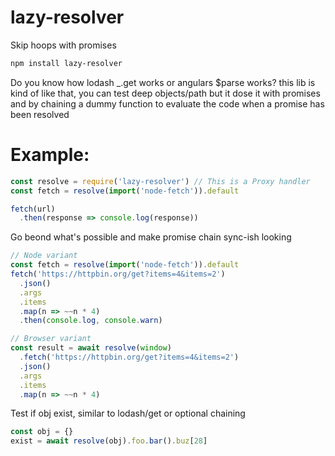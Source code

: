 # lazy-resolver
Skip hoops with promises

```bash
npm install lazy-resolver
```
Do you know how lodash _.get works or angulars $parse works?
this lib is kind of like that, you can test deep objects/path
but it dose it with promises and by chaining a dummy function
to evaluate the code when a promise has been resolved

# Example:

```js
const resolve = require('lazy-resolver') // This is a Proxy handler
const fetch = resolve(import('node-fetch')).default

fetch(url)
  .then(response => console.log(response))
```

Go beond what's possible and make promise chain sync-ish looking
```js
// Node variant
const fetch = resolve(import('node-fetch')).default
fetch('https://httpbin.org/get?items=4&items=2')
  .json()
  .args
  .items
  .map(n => ~~n * 4)
  .then(console.log, console.warn)

// Browser variant
const result = await resolve(window)
  .fetch('https://httpbin.org/get?items=4&items=2')
  .json()
  .args
  .items
  .map(n => ~~n * 4)
```

Test if obj exist, similar to lodash/get or optional chaining
```js
const obj = {}
exist = await resolve(obj).foo.bar().buz[28]
```
